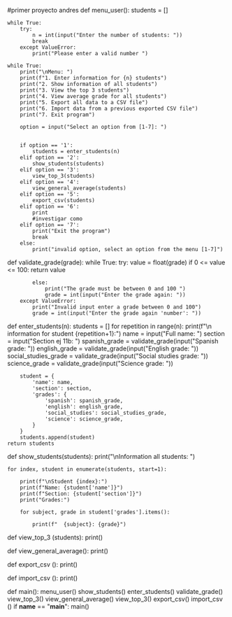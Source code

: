#primer proyecto andres
def menu_user():
    students = []
    
    while True:
        try:
            n = int(input("Enter the number of students: "))
            break
        except ValueError:
            print("Please enter a valid number ")

    while True:
        print("\nMenu: ")
        print(f"1. Enter information for {n} students")
        print("2. Show information of all students")
        print("3. View the top 3 students")
        print("4. View average grade for all students")
        print("5. Export all data to a CSV file")
        print("6. Import data from a previous exported CSV file")
        print("7. Exit program")

        option = input("Select an option from [1-7]: ")


        if option == '1':
            students = enter_students(n)
        elif option == '2':
            show_students(students)
        elif option == '3':
            view_top_3(students)
        elif option == '4':
            view_general_average(students)
        elif option == '5':
            export_csv(students)
        elif option == '6':
            print
            #investigar como
        elif option == '7':
            print("Exit the program")
            break
        else:
            print("invalid option, select an option from the menu [1-7]")


def validate_grade(grade):
    while True:
        try:
            value = float(grade)
            if 0 <= value <= 100:
                return value
            
            else:
                print("The grade must be between 0 and 100 ")
                grade = int(input("Enter the grade again: "))
        except ValueError:
            print("Invalid input enter a grade between 0 and 100")
            grade = int(input("Enter the grade again 'number': "))

def enter_students(n):
    students = []
    for repetition in range(n):
        print(f"\n information for student {repetition+1}:")
        name = input("Full name: ")
        section = input("Section ej 11b: ")
        spanish_grade = validate_grade(input("Spanish grade: "))
        english_grade = validate_grade(input("English grade: "))
        social_studies_grade = validate_grade(input("Social studies grade: "))
        science_grade = validate_grade(input("Science grade: "))
        
        student = {
            'name': name,
            'section': section,
            'grades': {
                'spanish': spanish_grade,
                'english': english_grade,
                'social_studies': social_studies_grade,
                'science': science_grade,
            }
        }
        students.append(student)
    return students


def show_students(students):
    print("\nInformation all students: ")

    for index, student in enumerate(students, start=1):

        print(f"\nStudent {index}:")
        print(f"Name: {student['name']}")
        print(f"Section: {student['section']}")
        print("Grades:")
        
        for subject, grade in student['grades'].items():

            print(f"  {subject}: {grade}")


def view_top_3 (students):
    print()


def  view_general_average():
    print()


def  export_csv ():
    print()


def  import_csv ():
    print()


def main():
    menu_user()
    show_students()
    enter_students()
    validate_grade()
    view_top_3()
    view_general_average()
    view_top_3()
    export_csv()
    import_csv ()
if __name__ == "__main__":
    main()
